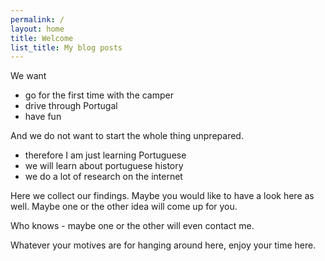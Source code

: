 ```yaml
---
permalink: /
layout: home
title: Welcome
list_title: My blog posts
---
```


We want
* go for the first time with the camper
* drive through Portugal
* have fun

And we do not want to start the whole thing unprepared.
* therefore I am just learning Portuguese
* we will learn about portuguese history
* we do a lot of research on the internet

Here we collect our findings.
Maybe you would like to have a look here as well. 
Maybe one or the other idea will come up for you. 

Who knows - maybe one or the other will even contact me.

Whatever your motives are for hanging around here, enjoy your time here.
